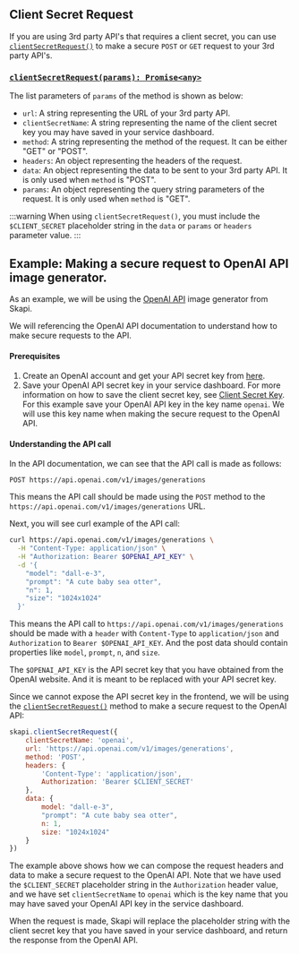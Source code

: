 ## Client Secret Request

If you are using 3rd party API's that requires a client secret, you can use [`clientSecretRequest()`](/api-reference/api-bridge/README.md#clientsecretrequest) to make a secure `POST` or `GET` request to your 3rd party API's.

### [`clientSecretRequest(params): Promise<any>`](/api-reference/api-bridge/README.md#clientsecretrequest)

The list parameters of `params` of the method is shown as below:

  - `url`: A string representing the URL of your 3rd party API.
  - `clientSecretName`: A string representing the name of the client secret key you may have saved in your service dashboard.
  - `method`: A string representing the method of the request. It can be either "GET" or "POST".
  - `headers`: An object representing the headers of the request.
  - `data`: An object representing the data to be sent to your 3rd party API. It is only used when `method` is "POST".
  - `params`: An object representing the query string parameters of the request. It is only used when `method` is "GET".

:::warning
When using `clientSecretRequest()`, you must include the `$CLIENT_SECRET` placeholder string in the `data` or `params` or `headers` parameter value.
:::

## Example: Making a secure request to OpenAI API image generator.

As an example, we will be using the [OpenAI API](https://platform.openai.com/docs/api-reference/images/create?lang=curl) image generator from Skapi.

We will referencing the OpenAI API documentation to understand how to make secure requests to the API.

#### Prerequisites

1. Create an OpenAI account and get your API secret key from [here](https://beta.openai.com/account/api-keys).
2. Save your OpenAI API secret key in your service dashboard.
   For more information on how to save the client secret key, see [Client Secret Key](/service-settings/service-settings.html#client-secret-key). For this example save your OpenAI API key in the key name `openai`.
   We will use this key name when making the secure request to the OpenAI API.

#### Understanding the API call

In the API documentation, we can see that the API call is made as follows:

```
POST https://api.openai.com/v1/images/generations
```

This means the API call should be made using the `POST` method to the `https://api.openai.com/v1/images/generations` URL.

Next, you will see curl example of the API call:

``` bash
curl https://api.openai.com/v1/images/generations \
  -H "Content-Type: application/json" \
  -H "Authorization: Bearer $OPENAI_API_KEY" \
  -d '{
    "model": "dall-e-3",
    "prompt": "A cute baby sea otter",
    "n": 1,
    "size": "1024x1024"
  }'
```

This means the API call to `https://api.openai.com/v1/images/generations` should be made with a `header` with `Content-Type` to `application/json` and `Authorization` to `Bearer $OPENAI_API_KEY`.
And the post data should contain properties like `model`, `prompt`, `n`, and `size`.

The `$OPENAI_API_KEY` is the API secret key that you have obtained from the OpenAI website. And it is meant to be replaced with your API secret key.

Since we cannot expose the API secret key in the frontend, we will be using the [`clientSecretRequest()`](/api-reference/api-bridge/README.md#clientsecretrequest) method to make a secure request to the OpenAI API:

```js
skapi.clientSecretRequest({
    clientSecretName: 'openai',
    url: 'https://api.openai.com/v1/images/generations',
    method: 'POST',
    headers: {
        'Content-Type': 'application/json',
        Authorization: 'Bearer $CLIENT_SECRET'
    },
    data: {
        model: "dall-e-3",
        "prompt": "A cute baby sea otter",
        n: 1,
        size: "1024x1024"
    }
})
```

The example above shows how we can compose the request headers and data to make a secure request to the OpenAI API.
Note that we have used the `$CLIENT_SECRET` placeholder string in the `Authorization` header value,
and we have set `clientSecretName` to `openai` which is the key name that you may have saved your OpenAI API key in the service dashboard.

When the request is made, Skapi will replace the placeholder string with the client secret key that you have saved in your service dashboard, and return the response from the OpenAI API.